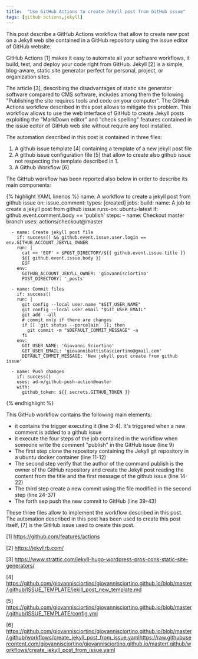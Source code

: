 ```yaml
---
title:  "Use GitHub Actions to create Jekyll post from GitHub issue"
tags: [github actions,jekyll]
---
```

This post describe a GitHub Actions workflow that allow to create new post on a Jekyll web site contained in a GitHub repository using the issue editor of GitHub website.

GitHub Actions [1] makes it easy to automate all your software workflows, it build, test, and deploy your code right from GitHub. 
Jekyll [2] is a simple, blog-aware, static site generator perfect for personal, project, or organization sites. 

The article [3], describing the disadvantages of static site generator software compared to CMS software, includes among them the following "Publishing the site requires tools and code on your computer". 
The GitHub Actions workflow described in this post allows to mitigate this problem. This workflow allows to use the web interface of GitHub to create Jekyll posts exploiting the "MarkDown editor" and "check spelling" features contained in the issue editor of GitHub web site without require any tool installed.

The automation described in this post is contained in three files:

1. A github issue template [4] containing a template of a new jekyll post file
2. A github issue configuration file [5] that allow to create also github issue not respecting the template described in 1.
3. A Github Workflow [6]

The GitHub workflow has been reported also below in order to describe its main components:

{% highlight YAML linenos %}
name: A workflow to create a jekyll post from github issue
on:
  issue_comment:
    types: [created]
jobs:
  build:
    name: A job to create a jekyll post from github issue
    runs-on: ubuntu-latest
    if: github.event.comment.body == 'publish'
    steps:
      - name: Checkout master branch
        uses: actions/checkout@master

      - name: Create jekyll post file
        if: success() && github.event.issue.user.login == env.GITHUB_ACCOUNT_JEKYLL_OWNER
        run: |
          cat << 'EOF' > $POST_DIRECTORY/${{ github.event.issue.title }}
          ${{ github.event.issue.body }}
          EOF
        env:
          GITHUB_ACCOUNT_JEKYLL_OWNER: 'giovannisciortino'
          POST_DIRECTORY: '_posts'

      - name: Commit files
        if: success()
        run: |
          git config --local user.name "$GIT_USER_NAME"
          git config --local user.email "$GIT_USER_EMAIL"
          git add --all
          # commit only if there are changes
          if [[ `git status --porcelain` ]]; then
            git commit -m "$DEFAULT_COMMIT_MESSAGE" -a
          fi
        env:
          GIT_USER_NAME: 'Giovanni Sciortino'
          GIT_USER_EMAIL: 'giovannibattistasciortino@gmail.com'
          DEFAULT_COMMIT_MESSAGE: 'New jekyll post create from github issue'

      - name: Push changes
        if: success()
        uses: ad-m/github-push-action@master
        with:
          github_token: ${{ secrets.GITHUB_TOKEN }}
{% endhighlight %}

This GitHub workflow contains the following main elements:
- it contains the trigger executing it (line 3-4). It's triggered when a new comment is added to a github issue
- it execute the four steps of the job contained in the workflow when someone write the comment "publish" in the GitHub issue (line 9)
- The first step clone the repository containing the Jekyll git repository in a ubuntu docker container (line 11-12)
- The second step verify that the author of the command publish is the owner of the GitHub repository and create the Jekyll post reading the content from the title and the first message of the github issue (line 14-22)
- The third step create a new commit using the file modified in the second step (line 24-37)
- The forth sep push the new commit to GitHub (line 39-43)

These three files allow to implement the workflow described in this post.
The automation described in this post has been used to create this post itself, [7] is the GitHub issue used to create this post.

[1] https://github.com/features/actions

[2] https://jekyllrb.com/

[3] https://www.strattic.com/jekyll-hugo-wordpress-pros-cons-static-site-generators/

[4] https://github.com/giovannisciortino/giovannisciortino.github.io/blob/master/.github/ISSUE_TEMPLATE/jekill_post_new_template.md

[5] https://github.com/giovannisciortino/giovannisciortino.github.io/blob/master/.github/ISSUE_TEMPLATE/config.yml

[6] https://github.com/giovannisciortino/giovannisciortino.github.io/blob/master/.github/workflows/create_jekyll_post_from_issue.yamlhttps://raw.githubusercontent.com/giovannisciortino/giovannisciortino.github.io/master/.github/workflows/create_jekyll_post_from_issue.yaml

